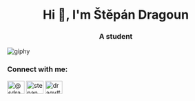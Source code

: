 <h1 align="center">Hi 👋, I'm Štěpán Dragoun</h1>
<h3 align="center">A student</h3>


![giphy](https://user-images.githubusercontent.com/113664293/206137537-db95d293-77a6-4eae-82ca-fb9c2ac67f77.gif)
<h3 align="left">Connect with me:</h3>





<p align="left">
<a href="https://twitter.com/@sdragy7" target="blank"><img align="center" src="https://raw.githubusercontent.com/rahuldkjain/github-profile-readme-generator/master/src/images/icons/Social/twitter.svg" alt="@sdragy7" height="30" width="40" /></a>
<a href="https://instagram.com/stepan_dragoun" target="blank"><img align="center" src="https://raw.githubusercontent.com/rahuldkjain/github-profile-readme-generator/master/src/images/icons/Social/instagram.svg" alt="stepan_dragoun" height="30" width="40" /></a>
<a href="https://discord.gg/dragy#7766" target="blank"><img align="center" src="https://raw.githubusercontent.com/rahuldkjain/github-profile-readme-generator/master/src/images/icons/Social/discord.svg" alt="dragy#7766" height="30" width="40" /></a>
</p>

